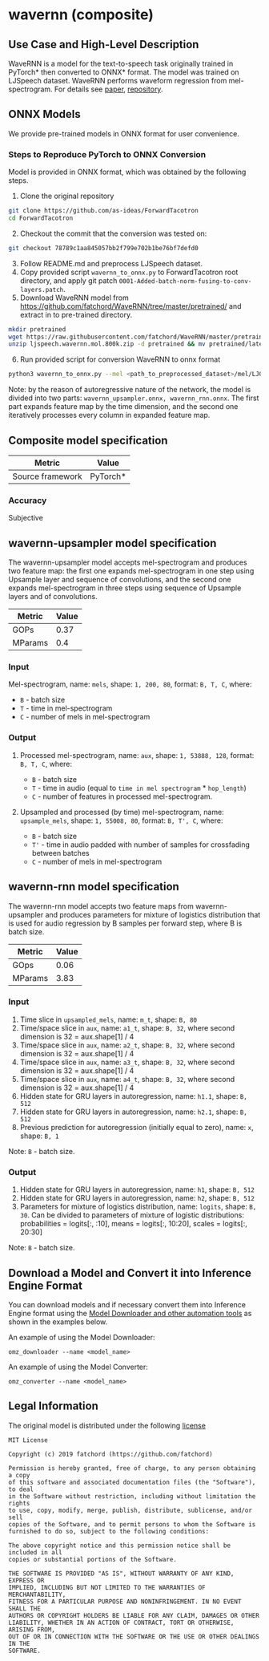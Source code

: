 # wavernn (composite)

## Use Case and High-Level Description

WaveRNN is a model for the text-to-speech task originally trained in PyTorch\*
then converted to ONNX\* format. The model was trained on LJSpeech dataset.
WaveRNN performs waveform regression from mel-spectrogram.
For details see [paper](https://arxiv.org/abs/1703.10135), [repository](https://github.com/as-ideas/ForwardTacotron).

## ONNX Models

We provide pre-trained models in ONNX format for user convenience.

### Steps to Reproduce PyTorch to ONNX Conversion

Model is provided in ONNX format, which was obtained by the following steps.

1. Clone the original repository
```sh
git clone https://github.com/as-ideas/ForwardTacotron
cd ForwardTacotron
```
2. Checkout the commit that the conversion was tested on:
```sh
git checkout 78789c1aa845057bb2f799e702b1be76bf7defd0
```
3. Follow README.md and preprocess LJSpeech dataset.
4. Copy provided script `wavernn_to_onnx.py` to ForwardTacotron root directory, and apply git patch `0001-Added-batch-norm-fusing-to-conv-layers.patch`.
5. Download WaveRNN model from https://github.com/fatchord/WaveRNN/tree/master/pretrained/ and extract in to pre-trained directory.
```sh
mkdir pretrained
wget https://raw.githubusercontent.com/fatchord/WaveRNN/master/pretrained/ljspeech.wavernn.mol.800k.zip
unzip ljspeech.wavernn.mol.800k.zip -d pretrained && mv pretrained/latest_weights.pyt pretrained/wave_800K.pyt
```
6. Run provided script for conversion WaveRNN to onnx format
```sh
python3 wavernn_to_onnx.py --mel <path_to_preprocessed_dataset>/mel/LJ008-0254.npy --voc_weights pretrained/wave_800K.pyt --hp_file hparams.py --batched
```
Note: by the reason of autoregressive nature of the network, the model is divided into two parts: `wavernn_upsampler.onnx, wavernn_rnn.onnx`. The first part expands feature map by the time dimension, and the second one iteratively processes every column in expanded feature map.

## Composite model specification

| Metric                          | Value                                     |
|---------------------------------|-------------------------------------------|
| Source framework                | PyTorch\*                                 |

### Accuracy

Subjective

## wavernn-upsampler model specification

The wavernn-upsampler model accepts mel-spectrogram and produces two feature map: the first one expands mel-spectrogram in one step using Upsample layer and sequence of convolutions, and the second one expands mel-spectrogram in three steps using sequence of Upsample layers and of convolutions.

| Metric                          | Value                                     |
|---------------------------------|-------------------------------------------|
| GOPs                            | 0.37                                      |
| MParams                         | 0.4                                       |

### Input

Mel-spectrogram, name: `mels`, shape: `1, 200, 80`, format: `B, T, C`, where:

- `B` - batch size
- `T` - time in mel-spectrogram
- `C` - number of mels in mel-spectrogram

### Output

1. Processed mel-spectrogram, name: `aux`, shape: `1, 53888, 128`, format: `B, T, C`, where:

   - `B` - batch size
   - `T` - time in audio (equal to `time in mel spectrogram` * `hop_length`)
   - `C` - number of features in processed mel-spectrogram.

2. Upsampled and processed (by time) mel-spectrogram, name: `upsample_mels`, shape: `1, 55008, 80`, format: `B, T', C`, where:

   - `B` - batch size
   - `T'` - time in audio padded with number of samples for crossfading between batches
   - `C` - number of mels in mel-spectrogram

## wavernn-rnn model specification

The wavernn-rnn model accepts two feature maps from wavernn-upsampler and produces parameters for mixture of logistics distribution that is used for audio regression by B samples per forward step, where B is batch size.

| Metric                          | Value                                     |
|---------------------------------|-------------------------------------------|
| GOps                            | 0.06                                      |
| MParams                         | 3.83                                      |

### Input

1. Time slice in `upsampled_mels`, name: `m_t`, shape: `B, 80`
2. Time/space slice in `aux`, name: `a1_t`, shape: `B, 32`, where second dimension is 32 = aux.shape[1] / 4
3. Time/space slice in `aux`, name: `a2_t`, shape: `B, 32`, where second dimension is 32 = aux.shape[1] / 4
4. Time/space slice in `aux`, name: `a3_t`, shape: `B, 32`, where second dimension is 32 = aux.shape[1] / 4
5. Time/space slice in `aux`, name: `a4_t`, shape: `B, 32`, where second dimension is 32 = aux.shape[1] / 4
6. Hidden state for GRU layers in autoregression, name: `h1.1`, shape: `B, 512`
7. Hidden state for GRU layers in autoregression, name: `h2.1`, shape: `B, 512`
8. Previous prediction for autoregression (initially equal to zero), name: `x`, shape: `B, 1`

Note: `B` - batch size.

### Output

1. Hidden state for GRU layers in autoregression, name: `h1`, shape: `B, 512`
2. Hidden state for GRU layers in autoregression, name: `h2`, shape: `B, 512`
3. Parameters for mixture of logistics distribution, name: `logits`, shape: `B, 30`. Can be divided to parameters of mixture of logistic distributions: probabilities = logits[:, :10], means = logits[:, 10:20], scales = logits[:, 20:30]

Note: `B` - batch size.

## Download a Model and Convert it into Inference Engine Format

You can download models and if necessary convert them into Inference Engine format using the [Model Downloader and other automation tools](../../../tools/model_tools/README.md) as shown in the examples below.

An example of using the Model Downloader:
```
omz_downloader --name <model_name>
```

An example of using the Model Converter:
```
omz_converter --name <model_name>
```

## Legal Information

The original model is distributed under the following
[license](https://github.com/fatchord/WaveRNN/blob/master/LICENSE.txt)

```
MIT License

Copyright (c) 2019 fatchord (https://github.com/fatchord)

Permission is hereby granted, free of charge, to any person obtaining a copy
of this software and associated documentation files (the "Software"), to deal
in the Software without restriction, including without limitation the rights
to use, copy, modify, merge, publish, distribute, sublicense, and/or sell
copies of the Software, and to permit persons to whom the Software is
furnished to do so, subject to the following conditions:

The above copyright notice and this permission notice shall be included in all
copies or substantial portions of the Software.

THE SOFTWARE IS PROVIDED "AS IS", WITHOUT WARRANTY OF ANY KIND, EXPRESS OR
IMPLIED, INCLUDING BUT NOT LIMITED TO THE WARRANTIES OF MERCHANTABILITY,
FITNESS FOR A PARTICULAR PURPOSE AND NONINFRINGEMENT. IN NO EVENT SHALL THE
AUTHORS OR COPYRIGHT HOLDERS BE LIABLE FOR ANY CLAIM, DAMAGES OR OTHER
LIABILITY, WHETHER IN AN ACTION OF CONTRACT, TORT OR OTHERWISE, ARISING FROM,
OUT OF OR IN CONNECTION WITH THE SOFTWARE OR THE USE OR OTHER DEALINGS IN THE
SOFTWARE.
```
